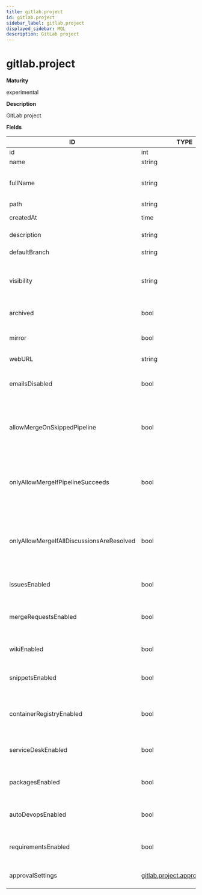 ```yaml
---
title: gitlab.project
id: gitlab.project
sidebar_label: gitlab.project
displayed_sidebar: MQL
description: GitLab project
---
```


# gitlab.project

**Maturity**

experimental

**Description**

GitLab project

**Fields**

| ID                                        | TYPE                                                                  | DESCRIPTION                                                                    |
| ----------------------------------------- | --------------------------------------------------------------------- | ------------------------------------------------------------------------------ |
| id                                        | int                                                                   | Project ID                                                                     |
| name                                      | string                                                                | Project name                                                                   |
| fullName                                  | string                                                                | The full name of the project, including the namespace                          |
| path                                      | string                                                                | Project path                                                                   |
| createdAt                                 | time                                                                  | Create date of the project                                                     |
| description                               | string                                                                | Project description                                                            |
| defaultBranch                             | string                                                                | Default Git branch                                                             |
| visibility                                | string                                                                | The project's visibility level: private, internal, or public                   |
| archived                                  | bool                                                                  | Whether the project is archived                                                |
| mirror                                    | bool                                                                  | Whether the project is a mirror                                                |
| webURL                                    | string                                                                | URL of the project                                                             |
| emailsDisabled                            | bool                                                                  | Whether project email notifications are disabled                               |
| allowMergeOnSkippedPipeline               | bool                                                                  | Whether merging merge requests is allowed when a pipeline is skipped           |
| onlyAllowMergeIfPipelineSucceeds          | bool                                                                  | Whether merging merge requests is allowed only if the pipelines succeed        |
| onlyAllowMergeIfAllDiscussionsAreResolved | bool                                                                  | Whether merging merge requests is allowed only if all discussions are resolved |
| issuesEnabled                             | bool                                                                  | Whether the issues feature is enabled                                          |
| mergeRequestsEnabled                      | bool                                                                  | Whether the merge request feature is enabled                                   |
| wikiEnabled                               | bool                                                                  | Whether the wiki feature is enabled                                            |
| snippetsEnabled                           | bool                                                                  | Whether the snippets feature is enabled                                        |
| containerRegistryEnabled                  | bool                                                                  | Whether the container registry feature is enabled                              |
| serviceDeskEnabled                        | bool                                                                  | Whether the Service Desk feature is enabled                                    |
| packagesEnabled                           | bool                                                                  | Whether the packages feature is enabled                                        |
| autoDevopsEnabled                         | bool                                                                  | Whether the Auto DevOps feature is enabled                                     |
| requirementsEnabled                       | bool                                                                  | Whether the requirements feature is enabled                                    |
| approvalSettings                          | [gitlab.project.approvalSettings](gitlab.project.approvalsettings.md) | Approval settings for the project                                              |

